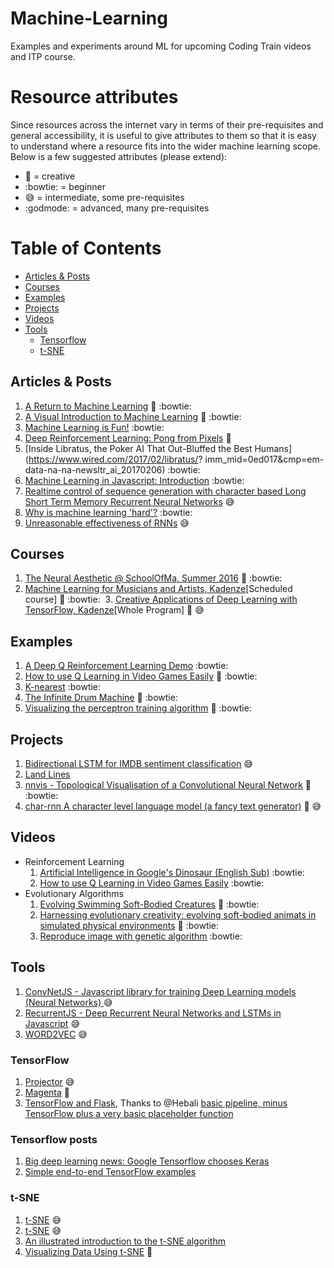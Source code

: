 # Machine-Learning
Examples and experiments around ML for upcoming Coding Train videos and ITP course.

# Resource attributes

Since resources across the internet vary in terms of their pre-requisites and general accessibility, it is useful to
give attributes to them so that it is easy to understand where a resource fits into the wider machine learning scope. Below is a few suggested attributes (please extend):

 - :rainbow: = creative
 - :bowtie: = beginner
 - :sweat_smile: = intermediate, some pre-requisites
 - :godmode: = advanced, many pre-requisites

# Table of Contents
<!-- MarkdownTOC depth=4 -->
- [Articles & Posts](#articles--posts)
- [Courses](#courses)
- [Examples](#examples)
- [Projects](#projects)
- [Videos](#videos)
- [Tools](#tools)
    - [Tensorflow](#tensorflow)
    - [t-SNE](#t-sne)

<!-- /MarkdownTOC -->
## Articles & Posts
  1. [A Return to Machine Learning](https://medium.com/@kcimc/a-return-to-machine-learning-2de3728558eb#.vlqnbo9yg) :rainbow: :bowtie:
  1. [A Visual Introduction to Machine Learning](http://www.r2d3.us/visual-intro-to-machine-learning-part-1/) :rainbow: :bowtie:
  1. [Machine Learning is Fun!](https://medium.com/@ageitgey/machine-learning-is-fun-80ea3ec3c471) :bowtie:
  1. [Deep Reinforcement Learning: Pong from Pixels](http://karpathy.github.io/2016/05/31/rl/) :rainbow: 
  1. [Inside Libratus, the Poker AI That Out-Bluffed the Best Humans](https://www.wired.com/2017/02/libratus/? imm_mid=0ed017&cmp=em-data-na-na-newsltr_ai_20170206) :bowtie:
  1. [Machine Learning in Javascript: Introduction](http://burakkanber.com/blog/machine-learning-in-other-languages-introduction/) :bowtie:
  1. [Realtime control of sequence generation with character based Long Short Term Memory Recurrent Neural Networks](http://www.iggi.org.uk/assets/IGGI-2016-Memo-A.pdf) :sweat_smile:
  1. [Why is machine learning 'hard'?](http://ai.stanford.edu/~zayd/why-is-machine-learning-hard.html) :bowtie:
  1. [Unreasonable effectiveness of RNNs](http://karpathy.github.io/2015/05/21/rnn-effectiveness/) :sweat_smile:

## Courses
  1. [The Neural Aesthetic @ SchoolOfMa, Summer 2016](http://ml4a.github.io/classes/neural-aesthetic/) :rainbow: :bowtie:
  2. [Machine Learning for Musicians and Artists, Kadenze](https://www.kadenze.com/courses/machine-learning-for-musicians-and-artists-i)[Scheduled course] :rainbow: :bowtie:
  3. [Creative Applications of Deep Learning with TensorFlow, Kadenze]()[Whole Program] :rainbow: :sweat_smile:

## Examples
  1. [A Deep Q Reinforcement Learning Demo](http://projects.rajivshah.com/rldemo/) :bowtie: 
  1. [How to use Q Learning in Video Games Easily](https://github.com/llSourcell/q_learning_demo) :rainbow: :bowtie:
  1. [K-nearest](https://twitter.com/MaximilianLloyd/status/814942799351185408) :bowtie: 
  1. [The Infinite Drum Machine](https://aiexperiments.withgoogle.com/drum-machine/view/) :rainbow: :bowtie:
  1. [Visualizing the perceptron training algorithm](https://kwichmann.github.io/ml_sandbox/perceptron/) :rainbow: :bowtie:

## Projects
  1. [Bidirectional LSTM for IMDB sentiment classification](https://transcranial.github.io/keras-js/#/imdb-bidirectional-lstm) :sweat_smile:
  1. [Land Lines](https://medium.com/@zachlieberman/land-lines-e1f88c745847#.1157xmhw8) 
  1. [nnvis - Topological Visualisation of a Convolutional Neural Network](http://terencebroad.com/convnetvis/vis.html) :rainbow: :bowtie:
  1. [char-rnn A character level language model (a fancy text generator)](https://github.com/karpathy/char-rnn) :rainbow: :sweat_smile:
  

## Videos
  * Reinforcement Learning
    1. [Artificial Intelligence in Google's Dinosaur (English Sub)](https://www.youtube.com/watch?v=P7XHzqZjXQs) :bowtie:
    1. [How to use Q Learning in Video Games Easily](https://www.youtube.com/watch?v=A5eihauRQvo&feature=youtu.be) :bowtie:
  * Evolutionary Algorithms
    1. [Evolving Swimming Soft-Bodied Creatures](https://www.youtube.com/watch?v=4ZqdvYrZ3ro) :rainbow: :bowtie:
    1. [Harnessing evolutionary creativity: evolving soft-bodied animats in simulated physical environments](https://www.youtube.com/watch?v=CXTZHHQ7ZiQ&feature=youtu.be) :rainbow: :bowtie:
    1. [Reproduce image with genetic algorithm](https://www.youtube.com/watch?v=iV-hah6xs2A) :bowtie:

## Tools
  1. [ConvNetJS - Javascript library for training Deep Learning models (Neural Networks) ](http://cs.stanford.edu/people/karpathy/convnetjs/) :sweat_smile: 
  1. [RecurrentJS - Deep Recurrent Neural Networks and LSTMs in Javascript](https://github.com/shiffman/recurrentjs) :sweat_smile:
  1. [WORD2VEC](http://technobium.com/find-words-similarity-using-deeplearning4j-word2vec/) :sweat_smile:

### TensorFlow
  1. [Projector](http://projector.tensorflow.org/) :sweat_smile:
  1. [Magenta](https://github.com/tensorflow/magenta) :rainbow:
  1. [TensorFlow and Flask](https://blog.metaflow.fr/tensorflow-how-to-freeze-a-model-and-serve-it-with-a-python-api-d4f3596b3adc#.96tvigb98_), Thanks to @Hebali [basic pipeline, minus TensorFlow plus a very basic placeholder function](
http://www.patrickhebron.com/learning-machines/week8.html) 

### Tensorflow posts
  1. [Big deep learning news: Google Tensorflow chooses Keras](http://www.fast.ai/2017/01/03/keras/)
  1. [Simple end-to-end TensorFlow examples](http://bcomposes.com/2015/11/26/simple-end-to-end-tensorflow-examples/)

### t-SNE
  1. [t-SNE](https://lvdmaaten.github.io/tsne/) :sweat_smile:
  1. [t-SNE](https://scienceai.github.io/tsne-js/) :sweat_smile:
  1. [An illustrated introduction to the t-SNE algorithm](https://www.oreilly.com/learning/an-illustrated-introduction-to-the-t-sne-algorithm)
  1. [Visualizing Data Using t-SNE](https://www.youtube.com/watch?v=RJVL80Gg3lA&list=UUtXKDgv1AVoG88PLl8nGXmw) :rainbow:
